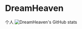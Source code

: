 # DreamHeaven
个人
![DreamHeaven's GitHub stats](https://github-readme-stats.vercel.app/api?username=DreamHeavenyang&show_icons=true&theme=onedark)
